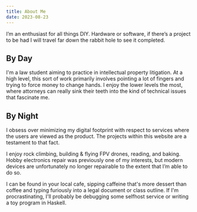 ```yaml
---
title: About Me
date: 2023-08-23
---
```

I’m an enthusiast for all things DIY. Hardware or software, if there’s a project to be had I will travel far down the rabbit hole to see it completed. 
## By Day
I'm a law student aiming to practice in intellectual property litigation. At a high level, this sort of work primarily involves pointing a lot of fingers and trying to force money to change hands. I enjoy the lower levels the most, where attorneys can really sink their teeth into the kind of technical issues that fascinate me. 
## By Night
I obsess over minimizing my digital footprint with respect to services where the users are viewed as the product. The projects within this website are a testament to that fact. 

I enjoy rock climbing, building & flying FPV drones, reading, and baking. Hobby electronics repair was previously one of my interests, but modern devices are unfortunately no longer repairable to the extent that I’m able to do so. 

I can be found in your local cafe, sipping caffeine that's more dessert than coffee and typing furiously into a legal document or class outline. If I'm procrastinating, I'll probably be debugging some selfhost service or writing a toy program in Haskell.